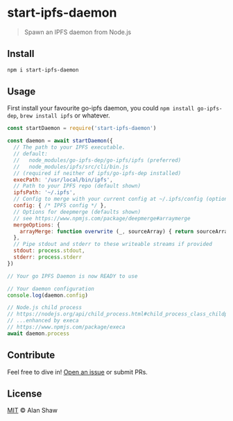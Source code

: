 # start-ipfs-daemon

> Spawn an IPFS daemon from Node.js

## Install

```sh
npm i start-ipfs-daemon
```

## Usage

First install your favourite go-ipfs daemon, you could `npm install go-ipfs-dep`, `brew install ipfs` or whatever.

```js
const startDaemon = require('start-ipfs-daemon')

const daemon = await startDaemon({
  // The path to your IPFS executable.
  // default:
  //   node_modules/go-ipfs-dep/go-ipfs/ipfs (preferred)
  //   node_modules/ipfs/src/cli/bin.js
  // (required if neither of ipfs/go-ipfs-dep installed)
  execPath: '/usr/local/bin/ipfs',
  // Path to your IPFS repo (default shown)
  ipfsPath: '~/.ipfs',
  // Config to merge with your current config at ~/.ipfs/config (optional)
  config: { /* IPFS config */ },
  // Options for deepmerge (defaults shown)
  // see https://www.npmjs.com/package/deepmerge#arraymerge
  mergeOptions: {
    arrayMerge: function overwrite (_, sourceArray) { return sourceArray }
  },
  // Pipe stdout and stderr to these writeable streams if provided
  stdout: process.stdout,
  stderr: process.stderr
})

// Your go IPFS Daemon is now READY to use

// Your daemon configuration
console.log(daemon.config)

// Node.js child process
// https://nodejs.org/api/child_process.html#child_process_class_childprocess
// ...enhanced by execa
// https://www.npmjs.com/package/execa
await daemon.process
```

## Contribute

Feel free to dive in! [Open an issue](https://github.com/alanshaw/start-go-ipfs/issues/new) or submit PRs.

## License

[MIT](LICENSE) © Alan Shaw
